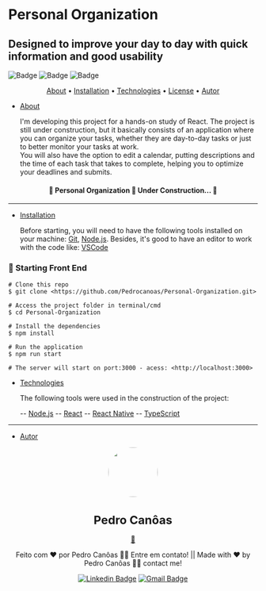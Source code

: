 # Personal Organization

## Designed to improve your day to day with quick information and good usability

![Badge](https://img.shields.io/badge/license-MIT-blue?style=for-the-badge) ![Badge](https://img.shields.io/badge/node-v16.13.2-blue?style=for-the-badge) ![Badge](https://img.shields.io/badge/develop%20progress-05%25-green?style=for-the-badge)

<p align="center">  <a href="#About">About</a> • <a href="#Installation">Installation</a> • <a href="#Technologies">Technologies</a> • <a href="#License-a">License</a> • <a href="#Autor">Autor</a>  </p>



 * [About](#About)

    I'm developing this project for a hands-on study of React.  The project is still under construction, but it basically consists of an application where you can organize your tasks, whether they are day-to-day tasks or just to better monitor your tasks at work.  
    You will also have the option to edit a calendar, putting descriptions and the time of each task that takes to complete, helping you to optimize your deadlines and submits.
<h4 align="center"> 🚧 Personal Organization 🚀 Under Construction... 🚧 </h4>
<hr>

 * [Installation](#Installation)

    Before starting, you will need to have the following tools installed on your machine: [Git](https://git-scm.com), [Node.js](https://nodejs.org/en/). Besides, it's good to have an editor to work with the code like: [VSCode](https://code.visualstudio.com/) 
### 🎲 Starting Front End
```
# Clone this repo
$ git clone <https://github.com/Pedrocanoas/Personal-Organization.git> 

# Access the project folder in terminal/cmd
$ cd Personal-Organization

# Install the dependencies
$ npm install 

# Run the application
$ npm run start 

# The server will start on port:3000 - acess: <http://localhost:3000> 
```

 * [Technologies](#Technologies)

    The following tools were used in the construction of the project: 

    -- [Node.js](https://nodejs.org/en/)
    -- [React](https://pt-br.reactjs.org/)
    -- [React Native](https://reactnative.dev/)
    -- [TypeScript](https://www.typescriptlang.org/)

<hr>

 * [Autor](#Autor)
 <div align="center">
 <img style="border-radius: 50%;" src="https://avatars.githubusercontent.com/u/51349076?v=4" width="100px;" alt=""/>
 <sub><h1>Pedro Canôas</h1></sub></a> <a href="https://github.com/Pedrocanoas" title="Github">🚀</a>

Feito com ❤️ por Pedro Canôas 👋🏽 Entre em contato! || Made with ❤️ by Pedro Canôas 👋🏽 contact me!

[![Linkedin Badge](https://img.shields.io/badge/-Pedro_Canoas-blue?style=for-the-badge&logo=Linkedin&logoColor=white&link=https://www.linkedin.com/in/pedrohc/)](https://www.linkedin.com/in/pedrohc/) [![Gmail Badge](https://img.shields.io/badge/-pedro28canoas@gmail.com-c14438?style=for-the-badge&logo=Gmail&logoColor=white&link=mailto:pedro28canoas@gmail.com)](mailto:pedro28canoas@gmail.com)
 </div>